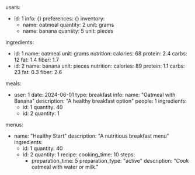 users:
  - id: 1
    info: {}
    preferences: {}
    inventory:
      - name: oatmeal
        quantity: 2
        unit: grams
      - name: banana
        quantity: 5
        unit: pieces

ingredients:
  - id: 1
    name: oatmeal
    unit: grams
    nutrition:
      calories: 68
      protein: 2.4
      carbs: 12
      fat: 1.4
      fiber: 1.7
  - id: 2
    name: banana
    unit: pieces
    nutrition:
      calories: 89
      protein: 1.1
      carbs: 23
      fat: 0.3
      fiber: 2.6

meals:
  - user: 1
    date: 2024-06-01
    type: breakfast
    info:
      name: "Oatmeal with Banana"
      description: "A healthy breakfast option"
      people: 1
    ingredients:
      - id: 1
        quantity: 40
      - id: 2
        quantity: 1

menus:
  - name: "Healthy Start"
    description: "A nutritious breakfast menu"
    ingredients:
      - id: 1
        quantity: 40
      - id: 2
        quantity: 1
    recipe:
      cooking_time: 10
      steps:
        - preparation_time: 5
          preparation_type: "active"
          description: "Cook oatmeal with water or milk."

